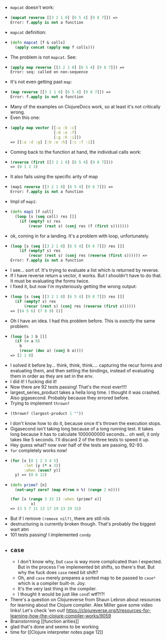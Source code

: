 - `mapcat` doesn't work:
- ```clojure
  (mapcat reverse [[3 2 1 0] [6 5 4] [9 8 7]]) => 
  Error: f.apply is not a function 
  ```
- `mapcat` definition:
- ```clojure
  (defn mapcat [f & colls]
    (apply concat (apply map f colls)))
  ```
- The problem is not `mapcat`. See:
- ```clojure
  (apply map reverse [[3 2 1 0] [6 5 4] [9 8 7]]) => 
  Error: seq: called on non-sequence 
  ```
- It's not even getting past `map`:
- ```clojure
  (map reverse [[3 2 1 0] [6 5 4] [9 8 7]]) => 
  Error: f.apply is not a function 
  ```
- Many of the examples on ClojureDocs work, so at least it's not critically wrong.
- Even this one:
- ```clojure
  (apply map vector [[:a :b :c]
                     [:d :e :f]
                     [:g :h :i]])
  => [[:a :d :g] [:b :e :h] [:c :f :i]] 
  ```
- Coming back to the function at hand, the individual calls work:
- ```clojure
  (reverse (first [[3 2 1 0] [6 5 4] [9 8 7]]))
  => (0 1 2 3) 
  ```
- It also fails using the specific arity of map
- ```clojure
  (map1 reverse [[3 2 1 0] [6 5 4] [9 8 7]]) => 
  Error: f.apply is not a function 
  ```
- Impl of `map1`:
- ```clojure
  (defn map1 [f coll]
    (loop [s (seq coll) res []]
      (if (empty? s) res
          (recur (rest s) (conj res (f (first s)))))))
  ```
- ok, coming in for a landing. It's a problem with loop, unfortunately.
- ```clojure
  (loop [s (seq [[3 2 1 0] [6 5 4] [9 8 7]]) res []]
      (if (empty? s) res
          (recur (rest s) (conj res (reverse (first s)))))) => 
  Error: f.apply is not a function 
  ```
- I see... sort of. It's trying to evaluate a list which is returned by reverse.
- If I have reverse return a vector, it works. But I shouldn't have to do that. It must be evaluating the forms twice.
- I fixed it, but now I'm mysteriously getting the wrong output:
- ```clojure
  (loop [s (seq [[3 2 1 0] [6 5 4] [9 8 7]]) res []]
    (if (empty? s) res
        (recur (rest s) (conj res (reverse (first s))))))
  => [(4 5 6) (7 8 9) ()] 
  ```
- Oh I have an idea. I had this problem before. This is *exactly* the same problem:
- ```clojure
  (loop [a 3 b []]
    (if (= a 0)
      b
      (recur (dec a) (conj b a))))
  => [2 1 0] 
  ```
- I solved it before by... think, think, think.... capturing the recur forms and evaluating them, and then setting the bindings, instead of evaluating them in order as they are set in the env.
- I did it! I fucking did it!
- Now there are 92 tests passing! That's the most ever!!!!
- largest_series_product takes a hella long time. I thought it was crashed. Also gigasecond. Probably because they errored before.
- Trying to implement `thrown?`
- ```clojure
  (thrown? (largest-product 1 ""))
  ```
- I don't know how to do it, because once it's thrown the execution stops.
- Gigasecond isn't taking long because of a long running test. It takes long because it has to calculate 1000000000 seconds... oh well, it only takes like 5 seconds. I'll discard 2 of the three tests to speed it up.
- Hey guess what? now over half of the tests are passing, 92-93.
- `for` completely works now!
- ```clojure
  (for [x [0 1 2 3 4 5]
        :let [y (* x 3)]
        :when (even? y)]
    y) => (0 6 12) 
  ```
- ```clojure
  (defn prime? [n]
    (not-any? zero? (map #(rem n %) (range 2 n))))
  
  (for [x (range 3 33 2) :when (prime? x)]
           x)
  => (3 5 7 11 13 17 19 23 29 31) 
  ```
- But if I remove `(remove nil?)`, there are still nils
- destructuring is currently broken though. That's probably the biggest wart atm
- 101 tests passing! I implemented `condp`
- ## `case`
	- I don't know why, but `case` is way more complicated than I expected. But in the process I've implemented bit shifts, so there's that. But why the fuck does `case` need bit shift?
	- Oh, and `case` merely prepares a sorted map to be passed to `case*` which is a compiler built-in. Joy.
	- It's the very last thing in the compiler.
	- I thought it would be just like `cond`! wtf?!?!
- There's a question on Clojureverse from Shaun Lebron about resources for learning about the Clojure compiler. Alex Miller gave some video links! Let's check 'em out! https://clojureverse.org/t/resources-for-learning-how-the-clojure-compiler-works/9059
- Brainstorming [[function arities]]
- glad that's done and seems to be working
- time for [[Clojure interpreter notes page 12]]